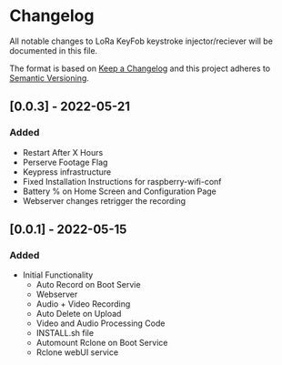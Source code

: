 # Changelog

All notable changes to LoRa KeyFob keystroke injector/reciever will be documented in this file.

The format is based on [Keep a Changelog](http://keepachangelog.com/)
and this project adheres to [Semantic Versioning](http://semver.org/).

## [0.0.3] - 2022-05-21

### Added
- Restart After X Hours
- Perserve Footage Flag
- Keypress infrastructure
- Fixed Installation Instructions for raspberry-wifi-conf
- Battery % on Home Screen and Configuration Page
- Webserver changes retrigger the recording

## [0.0.1] - 2022-05-15

### Added
- Initial Functionality
  - Auto Record on Boot Servie
  - Webserver
  - Audio + Video Recording
  - Auto Delete on Upload
  - Video and Audio Processing Code
  - INSTALL.sh file
  - Automount Rclone on Boot Service
  - Rclone webUI service